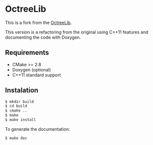﻿# OctreeLib

This is a fork from the [OctreeLib](https://github.com/ais-hilgert/octreelib).

This version is a refactoring from the original using C++11 features and
documenting the code with Doxygen.

## Requirements

* CMake >= 2.8
* Doxygen (optional)
* C++11 standard support

## Instalation

```bash
$ mkdir build
$ cd build
$ cmake ..
$ make
$ make install
```

To generate the documentation:

```bash
$ make doc
```
